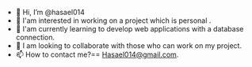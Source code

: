 - 👋 Hi, I’m @hasael014
- 👀 I'am interested in working on a project which is personal .
- 🌱 I'am currently learning to develop web applications with a database connection.
- 💞️ I am looking to collaborate with those who can work on my project.
- 📫 How to contact me?== Hasael014@gmail.com.

<!---
hasael014/hasael014 is a ✨ special ✨ repository because its `README.md` (this file) appears on your GitHub profile.
You can click the Preview link to take a look at your changes.
--->
